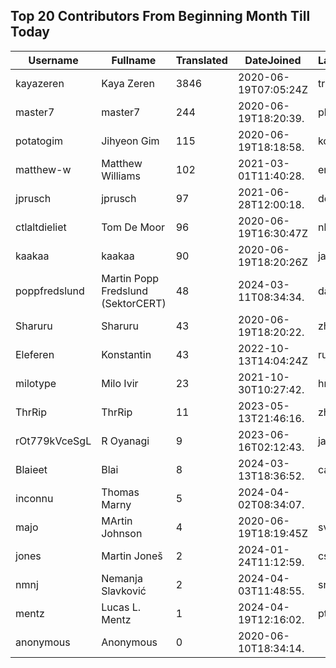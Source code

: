 ## Top 20 Contributors From Beginning Month Till Today ##
|Username|Fullname|Translated|DateJoined|Language|
|--------|--------|----------|----------|-------|
|kayazeren|Kaya Zeren|3846|2020-06-19T07:05:24Z|tr|
|master7|master7|244|2020-06-19T18:20:39.|pl|
|potatogim|Jihyeon Gim|115|2020-06-19T18:18:58.|ko|
|matthew-w|Matthew Williams|102|2021-03-01T11:40:28.|en_AU|
|jprusch|jprusch|97|2021-06-28T12:00:18.|de|
|ctlaltdieliet|Tom De Moor|96|2020-06-19T16:30:47Z|nl|
|kaakaa|kaakaa|90|2020-06-19T18:20:26Z|ja|
|poppfredslund|Martin Popp Fredslund (SektorCERT)|48|2024-03-11T08:34:34.|da|
|Sharuru|Sharuru|43|2020-06-19T18:20:22.|zh_Hans|
|Eleferen|Konstantin|43|2022-10-13T14:04:24Z|ru|
|milotype|Milo Ivir|23|2021-10-30T10:27:42.|hr|
|ThrRip|ThrRip|11|2023-05-13T21:46:16.|zh_Hans|
|rOt779kVceSgL|R Oyanagi|9|2023-06-16T02:12:43.|ja|
|Blaieet|Blai|8|2024-03-13T18:36:52.|ca|
|inconnu|Thomas Marny|5|2024-04-02T08:34:07.||
|majo|MArtin Johnson|4|2020-06-19T18:19:45Z|sv|
|jones|Martin Joneš|2|2024-01-24T11:12:59.|cs|
|nmnj|Nemanja Slavković|2|2024-04-03T11:48:55.|sr|
|mentz|Lucas L. Mentz|1|2024-04-19T12:16:02.|pt_BR|
|anonymous|Anonymous|0|2020-06-10T18:34:14.||
